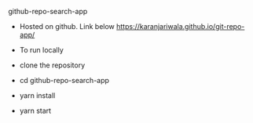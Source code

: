 
github-repo-search-app

- Hosted on github. Link below
https://karanjariwala.github.io/git-repo-app/


- To run locally 
- clone the repository
- cd github-repo-search-app
- yarn install 
- yarn start 

